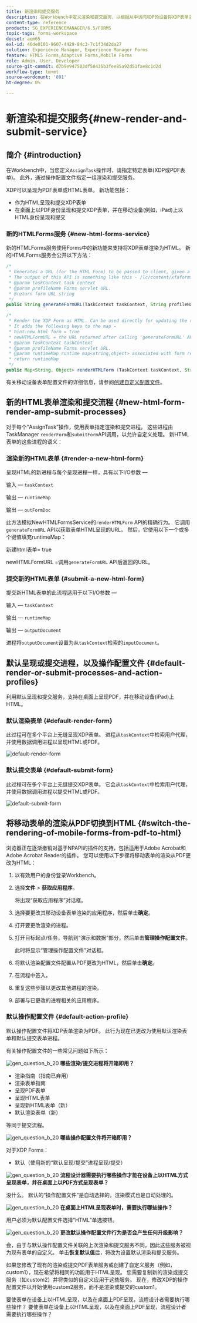 ```yaml
---
title: 新渲染和提交服务
description: 在Workbench中定义渲染和提交服务，以根据从中访问XDP的设备将XDP表单渲染为HTML或PDF。
content-type: reference
products: SG_EXPERIENCEMANAGER/6.5/FORMS
topic-tags: forms-workspace
docset: aem65
exl-id: 46de0101-9607-4429-84c3-7c1f34d2da27
solution: Experience Manager, Experience Manager Forms
feature: HTML5 Forms,Adaptive Forms,Mobile Forms
role: Admin, User, Developer
source-git-commit: d7b9e947503df58435b3fee85a92d51fae8c1d2d
workflow-type: tm+mt
source-wordcount: '891'
ht-degree: 0%

---
```


# 新渲染和提交服务{#new-render-and-submit-service}

## 简介 {#introduction}

在Workbench中，当您定义`AssignTask`操作时，请指定特定表单(XDP或PDF表单)。 此外，通过操作配置文件指定一组渲染和提交服务。

XDP可以呈现为PDF表单或HTML表单。 新功能包括：

* 作为HTML呈现和提交XDP表单
* 在桌面上以PDF身份呈现和提交XDP表单，并在移动设备(例如，iPad)上以HTML身份呈现和提交

### 新的HTMLForms服务 {#new-html-forms-service}

新的HTMLForms服务使用Forms中的新功能来支持将XDP表单渲染为HTML。 新的HTMLForms服务会公开以下方法：

```java
/*
 * Generates a URL (for the HTML Form) to be passed to client, given a TaskContext.
 * The output of this API is something like this - /lc/content/xfaforms/profiles/default.ws.html?ContentRoot=repository://Applications/MyApplication/MyFolder&template=MyForm.xdp
 * @param taskContext task context
 * @param profileName Forms servlet URL.
 * @return form URL string
 */
public String generateFormURL(TaskContext taskContext, String profileName);

/*
 * Render the XDP Form as HTML. Can be used directly for updating the runtimeMap in render.
 * It adds the following keys to the map -
 * hint:new html form = true
 * newHTMLFormURL = the URL returned after calling 'generateFormURL' API.
 * @param TaskContext taskContext
 * @param profileName Forms servlet URL.
 * @param runtimeMap runtime map<string,object> associated with form rendering.
 * return runtimeMap
 */
public Map<String, Object> renderHTMLForm (TaskContext taskContext, String profileName, Map<String,Object> runtimeMap);
```

有关移动设备表单配置文件的详细信息，请参阅[创建自定义配置文件](/help/forms/using/custom-profile.md)。

## 新的HTML表单渲染和提交流程 {#new-html-form-render-amp-submit-processes}

对于每个“AssignTask”操作，使用表单指定渲染和提交进程。 这些进程由TaskManager `renderForm`和`submitForm`API调用，以允许自定义处理。 新HTML表单的这些进程的语义：

### 渲染新的HTML表单 {#render-a-new-html-form}

呈现HTML的新进程与每个呈现进程一样，具有以下I/O参数 — 

输入 — `taskContext`

输出 — `runtimeMap`

输出 — `outFormDoc`

此方法模拟NewHTMLFormsService的`renderHTMLForm` API的精确行为。 它调用`generateFormURL` API以获取表单HTML呈现的URL。 然后，它使用以下一个或多个键值填充runtimeMap：

新建html表单= true

newHTMLFormURL =调用`generateFormURL` API后返回的URL。

### 提交新的HTML表单 {#submit-a-new-html-form}

提交新HTML表单的此流程适用于以下I/O参数 — 

输入 — `taskContext`

输出 — `runtimeMap`

输出 — `outputDocument`

进程将`outputDocument`设置为从`taskContext`检索的`inputDocument`。

## 默认呈现或提交进程，以及操作配置文件 {#default-render-or-submit-processes-and-action-profiles}

利用默认呈现和提交服务，支持在桌面上呈现PDF，并在移动设备(iPad)上HTML。

### 默认渲染表单 {#default-render-form}

此过程可在多个平台上无缝呈现XDP表单。 进程从`taskContext`中检索用户代理，并使用数据调用进程以呈现HTML或PDF。

![default-render-form](assets/default-render-form.png)

### 默认提交表单 {#default-submit-form}

此过程可在多个平台上无缝提交XDP表单。 它会从`taskContext`中检索用户代理，并使用数据调用进程以提交HTML或PDF。

![default-submit-form](assets/default-submit-form.png)

## 将移动表单的渲染从PDF切换到HTML {#switch-the-rendering-of-mobile-forms-from-pdf-to-html}

浏览器正在逐渐撤销对基于NPAPI的插件的支持，包括适用于Adobe Acrobat和Adobe Acrobat Reader的插件。 您可以使用以下步骤将移动表单的渲染从PDF更改为HTML：

1. 以有效用户的身份登录Workbench。
1. 选择&#x200B;**文件** > **获取应用程序**。

   将出现“获取应用程序”对话框。

1. 选择要更改其移动设备表单渲染的应用程序，然后单击&#x200B;**确定**。
1. 打开要更改渲染的进程。
1. 打开目标起点/任务，导航到“演示和数据”部分，然后单击&#x200B;**管理操作配置文件**。

   此时将显示“管理操作配置文件”对话框。
1. 将默认渲染配置文件配置从PDF更改为HTML，然后单击&#x200B;**确定**。
1. 在流程中签入。
1. 重复这些步骤以更改其他进程的渲染。
1. 部署与已更改的进程相关的应用程序。

### 默认操作配置文件 {#default-action-profile}

默认操作配置文件将XDP表单渲染为PDF。 此行为现在已更改为使用默认渲染表单和默认提交表单进程。

有关操作配置文件的一些常见问题如下所示：

![gen_question_b_20](assets/gen_question_b_20.png) **哪些渲染/提交进程将开箱即用？**

* 渲染指南（指南已弃用）
* 渲染表单指南
* 呈现PDF表单
* 呈现HTML表单
* 呈现新HTML表单（新）
* 默认渲染表单（新）

等同于提交流程。

![gen_question_b_20](assets/gen_question_b_20.png) **哪些操作配置文件将开箱即用？**

对于XDP Forms：

* 默认（使用新的“默认呈现/提交”进程呈现/提交）

![gen_question_b_20](assets/gen_question_b_20.png) **流程设计器需要执行哪些操作才能在设备上以HTML方式呈现表单，并在桌面上以PDF方式呈现表单？**

没什么。 默认的“操作配置文件”是自动选择的，渲染模式也是自动处理的。

![gen_question_b_20](assets/gen_question_b_20.png) **在桌面上HTML呈现表单时，需要执行哪些操作？**

用户必须为默认配置文件选择“HTML”单选按钮。

![gen_question_b_20](assets/gen_question_b_20.png) **更改默认操作配置文件行为是否会产生任何升级影响？**

会，由于与默认操作配置文件关联的上次渲染和提交服务不同，因此这些服务被视为现有表单的自定义。 单击&#x200B;**恢复默认值**&#x200B;后，将改为设置默认渲染和提交服务。

如果您修改了现有的渲染或提交PDF表单服务或创建了自定义服务（例如，custom1），现在希望将相同的功能用于HTML呈现。 您需要复制新的渲染或提交服务（如custom2）并将类似的自定义应用于这些服务。 现在，修改XDP的操作配置文件以开始使用custom2服务，而不是渲染或提交的custom1。

要使表单在设备上以HTML呈现，以及在桌面上PDF呈现，流程设计者需要执行哪些操作？
要使表单在设备上以HTML呈现，以及在桌面上PDF呈现，流程设计者需要执行哪些操作？
